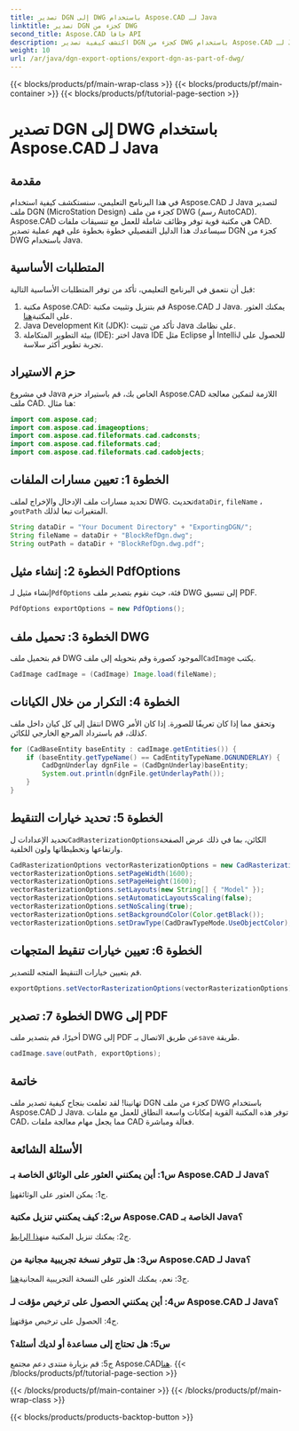 ```yaml
---
title: تصدير DGN إلى DWG باستخدام Aspose.CAD لـ Java
linktitle: تصدير DGN كجزء من DWG
second_title: Aspose.CAD جافا API
description: اكتشف كيفية تصدير DGN كجزء من DWG باستخدام Aspose.CAD لـ Java. اتبع دليلنا خطوة بخطوة لمعالجة ملفات CAD بكفاءة.
weight: 10
url: /ar/java/dgn-export-options/export-dgn-as-part-of-dwg/
---
```


{{< blocks/products/pf/main-wrap-class >}}
{{< blocks/products/pf/main-container >}}
{{< blocks/products/pf/tutorial-page-section >}}

# تصدير DGN إلى DWG باستخدام Aspose.CAD لـ Java

## مقدمة

في هذا البرنامج التعليمي، سنستكشف كيفية استخدام Aspose.CAD لـ Java لتصدير ملف DGN (MicroStation Design) كجزء من ملف DWG (رسم AutoCAD). Aspose.CAD هي مكتبة قوية توفر وظائف شاملة للعمل مع تنسيقات ملفات CAD. سيساعدك هذا الدليل التفصيلي خطوة بخطوة على فهم عملية تصدير DGN كجزء من DWG باستخدام Java.

## المتطلبات الأساسية

قبل أن نتعمق في البرنامج التعليمي، تأكد من توفر المتطلبات الأساسية التالية:
1. مكتبة Aspose.CAD: قم بتنزيل وتثبيت مكتبة Aspose.CAD لـ Java. يمكنك العثور على المكتبة[هنا](https://releases.aspose.com/cad/java/).
2. Java Development Kit (JDK): تأكد من تثبيت Java على نظامك.
3. بيئة التطوير المتكاملة (IDE): اختر Java IDE مثل Eclipse أو IntelliJ للحصول على تجربة تطوير أكثر سلاسة.

## حزم الاستيراد

في مشروع Java الخاص بك، قم باستيراد حزم Aspose.CAD اللازمة لتمكين معالجة ملف CAD. هنا مثال:

```java
import com.aspose.cad;
import com.aspose.cad.imageoptions;
import com.aspose.cad.fileformats.cad.cadconsts;
import com.aspose.cad.fileformats.cad;
import com.aspose.cad.fileformats.cad.cadobjects;
```

## الخطوة 1: تعيين مسارات الملفات

 تحديد مسارات ملف الإدخال والإخراج لملف DWG. تحديث`dataDir`, `fileName` ، و`outPath` المتغيرات تبعا لذلك.

```java
String dataDir = "Your Document Directory" + "ExportingDGN/";
String fileName = dataDir + "BlockRefDgn.dwg";
String outPath = dataDir + "BlockRefDgn.dwg.pdf";
```

## الخطوة 2: إنشاء مثيل PdfOptions

 إنشاء مثيل لـ`PdfOptions` فئة، حيث نقوم بتصدير ملف DWG إلى تنسيق PDF.

```java
PdfOptions exportOptions = new PdfOptions();
```

## الخطوة 3: تحميل ملف DWG

 قم بتحميل ملف DWG الموجود كصورة وقم بتحويله إلى ملف`CadImage` يكتب.

```java
CadImage cadImage = (CadImage) Image.load(fileName);
```

## الخطوة 4: التكرار من خلال الكيانات

انتقل إلى كل كيان داخل ملف DWG وتحقق مما إذا كان تعريفًا للصورة. إذا كان الأمر كذلك، قم باسترداد المرجع الخارجي للكائن.

```java
for (CadBaseEntity baseEntity : cadImage.getEntities()) {
    if (baseEntity.getTypeName() == CadEntityTypeName.DGNUNDERLAY) {
        CadDgnUnderlay dgnFile = (CadDgnUnderlay)baseEntity;
        System.out.println(dgnFile.getUnderlayPath());
    }
}
```

## الخطوة 5: تحديد خيارات التنقيط

 تحديد الإعدادات ل`CadRasterizationOptions`الكائن، بما في ذلك عرض الصفحة وارتفاعها وتخطيطاتها ولون الخلفية.

```java
CadRasterizationOptions vectorRasterizationOptions = new CadRasterizationOptions();
vectorRasterizationOptions.setPageWidth(1600);
vectorRasterizationOptions.setPageHeight(1600);
vectorRasterizationOptions.setLayouts(new String[] { "Model" });
vectorRasterizationOptions.setAutomaticLayoutsScaling(false);
vectorRasterizationOptions.setNoScaling(true);
vectorRasterizationOptions.setBackgroundColor(Color.getBlack());
vectorRasterizationOptions.setDrawType(CadDrawTypeMode.UseObjectColor);
```

## الخطوة 6: تعيين خيارات تنقيط المتجهات

قم بتعيين خيارات التنقيط المتجه للتصدير.

```java
exportOptions.setVectorRasterizationOptions(vectorRasterizationOptions);
```

## الخطوة 7: تصدير DWG إلى PDF

 أخيرًا، قم بتصدير ملف DWG إلى PDF عن طريق الاتصال بـ`save` طريقة.

```java
cadImage.save(outPath, exportOptions);
```

## خاتمة

تهانينا! لقد تعلمت بنجاح كيفية تصدير ملف DGN كجزء من ملف DWG باستخدام Aspose.CAD لـ Java. توفر هذه المكتبة القوية إمكانات واسعة النطاق للعمل مع ملفات CAD، مما يجعل مهام معالجة ملفات CAD فعالة ومباشرة.

## الأسئلة الشائعة

### س1: أين يمكنني العثور على الوثائق الخاصة بـ Aspose.CAD لـ Java؟

 ج1: يمكن العثور على الوثائق[هنا](https://reference.aspose.com/cad/java/).

### س2: كيف يمكنني تنزيل مكتبة Aspose.CAD الخاصة بـ Java؟

 ج2: يمكنك تنزيل المكتبة من[هذا الرابط](https://releases.aspose.com/cad/java/).

### س3: هل تتوفر نسخة تجريبية مجانية من Aspose.CAD لـ Java؟

 ج3: نعم، يمكنك العثور على النسخة التجريبية المجانية[هنا](https://releases.aspose.com/).

### س4: أين يمكنني الحصول على ترخيص مؤقت لـ Aspose.CAD لـ Java؟

 ج4: الحصول على ترخيص مؤقت[هنا](https://purchase.aspose.com/temporary-license/).

### س5: هل تحتاج إلى مساعدة أو لديك أسئلة؟

 ج5: قم بزيارة منتدى دعم مجتمع Aspose.CAD[هنا](https://forum.aspose.com/c/cad/19).
{{< /blocks/products/pf/tutorial-page-section >}}

{{< /blocks/products/pf/main-container >}}
{{< /blocks/products/pf/main-wrap-class >}}

{{< blocks/products/products-backtop-button >}}
